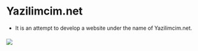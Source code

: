 # Yazilimcim.net
- It is an attempt to develop a website under the name of Yazilimcim.net.

#### 
 ![](https://i.ibb.co/FB28Sxp/yazilimcim.png)
